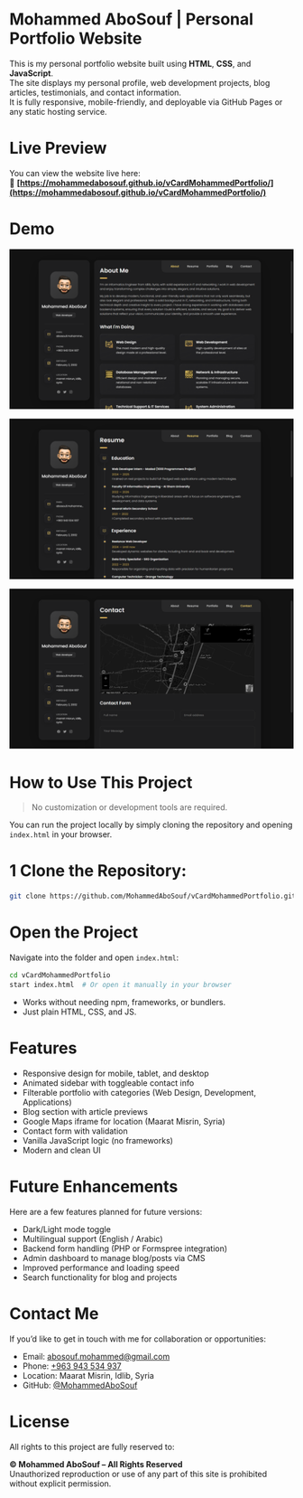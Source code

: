
# Mohammed AboSouf | Personal Portfolio Website

This is my personal portfolio website built using **HTML**, **CSS**, and **JavaScript**.  
The site displays my personal profile, web development projects, blog articles, testimonials, and contact information.  
It is fully responsive, mobile-friendly, and deployable via GitHub Pages or any static hosting service.



# Live Preview

You can view the website live here:  
🔗 **[https://mohammedabosouf.github.io/vCardMohammedPortfolio/](https://mohammedabosouf.github.io/vCardMohammedPortfolio/)**


# Demo

![ vCard Aboutme ](./Demo/Aboutme.png)

![ vCard Resume ](./Demo/Resume.png)

![ vCard Contact ](./Demo/Contact.png)



# How to Use This Project

> No customization or development tools are required.

You can run the project locally by simply cloning the repository and opening `index.html` in your browser.

# 1 Clone the Repository:

```bash
git clone https://github.com/MohammedAboSouf/vCardMohammedPortfolio.git
```

# Open the Project

Navigate into the folder and open `index.html`:

```bash
cd vCardMohammedPortfolio
start index.html  # Or open it manually in your browser
```

- Works without needing npm, frameworks, or bundlers.  
- Just plain HTML, CSS, and JS.



# Features

-  Responsive design for mobile, tablet, and desktop
-  Animated sidebar with toggleable contact info
-  Filterable portfolio with categories (Web Design, Development, Applications)
-  Blog section with article previews
-  Google Maps iframe for location (Maarat Misrin, Syria)
-  Contact form with validation
-  Vanilla JavaScript logic (no frameworks)
-  Modern and clean UI

# Future Enhancements

Here are a few features planned for future versions:

-  Dark/Light mode toggle  
-  Multilingual support (English / Arabic)  
-  Backend form handling (PHP or Formspree integration)  
-  Admin dashboard to manage blog/posts via CMS  
-  Improved performance and loading speed  
-  Search functionality for blog and projects


# Contact Me 

If you’d like to get in touch with me for collaboration or opportunities:

-  Email: [abosouf.mohammed@gmail.com](mailto:abosouf.mohammed@gmail.com)  
-  Phone: [+963 943 534 937](tel:+963943534937)  
-  Location: Maarat Misrin, Idlib, Syria  
-  GitHub: [@MohammedAboSouf](https://github.com/MohammedAboSouf)



# License

All rights to this project are fully reserved to:

**© Mohammed AboSouf – All Rights Reserved**  
Unauthorized reproduction or use of any part of this site is prohibited without explicit permission.



